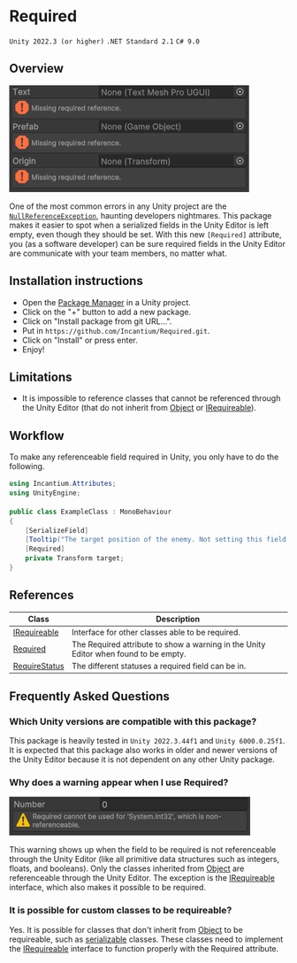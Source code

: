 # Required

`Unity 2022.3 (or higher)`
`.NET Standard 2.1`
`C# 9.0`

## Overview

![Required example](Images~/Required%20example.png)

One of the most common errors in any Unity project are the 
[`NullReferenceException`](https://learn.microsoft.com/en-us/dotnet/api/system.nullreferenceexception?view=net-9.0), 
haunting developers nightmares. This package makes it easier to spot when a serialized fields in the Unity Editor is 
left empty, even though they should be set. With this new `[Required]` attribute, you (as a software developer) can be 
sure required fields in the Unity Editor are communicate with your team members, no matter what.

## Installation instructions

- Open the [Package Manager](https://docs.unity3d.com/Manual/upm-ui.html) in a Unity project.
- Click on the "+" button to add a new package.
- Click on "Install package from git URL...".
- Put in `https://github.com/Incantium/Required.git`.
- Click on "Install" or press enter.
- Enjoy!

## Limitations

- It is impossible to reference classes that cannot be referenced through the Unity Editor (that do not inherit from
  [Object](https://docs.unity3d.com/ScriptReference/Object.html) or [IRequireable](API~/IRequireable.md)).

## Workflow

To make any referenceable field required in Unity, you only have to do the following.

```csharp
using Incantium.Attributes;
using UnityEngine;

public class ExampleClass : MonoBehaviour
{
    [SerializeField]
    [Tooltip("The target position of the enemy. Not setting this field will give a warning in the Unity Editor.")]
    [Required]
    private Transform target;
}
```

## References

| Class                                  | Description                                                                          |
|----------------------------------------|--------------------------------------------------------------------------------------|
| [IRequireable](API~/IRequireable.md)   | Interface for other classes able to be required.                                     |
| [Required](API~/Required.md)           | The Required attribute to show a warning in the Unity Editor when found to be empty. |
| [RequireStatus](API~/RequireStatus.md) | The different statuses a required field can be in.                                   |

## Frequently Asked Questions

### Which Unity versions are compatible with this package?

This package is heavily tested in `Unity 2022.3.44f1` and `Unity 6000.0.25f1`. It is expected that this package also
works in older and newer versions of the Unity Editor because it is not dependent on any other Unity package.

### Why does a warning appear when I use Required?

![Non-referenceable](Images~/Non-referenceable.png)

This warning shows up when the field to be required is not referenceable through the Unity Editor (like all primitive 
data structures such as integers, floats, and booleans). Only the classes inherited from
[Object](https://docs.unity3d.com/ScriptReference/Object.html) are referenceable through the Unity Editor. The exception
is the [IRequireable](API~/IRequireable.md) interface, which also makes it possible to be required.

### It is possible for custom classes to be requireable?

Yes. It is possible for classes that don't inherit from
[Object](https://docs.unity3d.com/ScriptReference/Object.html) to be requireable, such as
[serializable](https://learn.microsoft.com/en-us/dotnet/api/system.serializableattribute?view=net-9.0) classes. These
classes need to implement the [IRequireable](API~/IRequireable.md) interface to function properly with the Required 
attribute.
